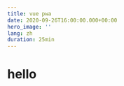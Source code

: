 ```yaml
---
title: vue pwa
date: 2020-09-26T16:00:00.000+00:00
hero_image: ''
lang: zh
duration: 25min
---
```

 # hello